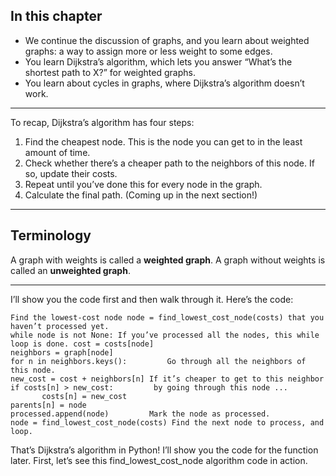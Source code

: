 ## In this chapter

- We continue the discussion of graphs, and you learn about weighted graphs: a way to assign more or less weight to some edges.
- You learn Dijkstra’s algorithm, which lets you answer “What’s the shortest path to X?” for weighted graphs.
- You learn about cycles in graphs, where Dijkstra’s algorithm doesn’t work.

---

To recap, Dijkstra’s algorithm has four steps:

1. Find the cheapest node. This is the node you can get to in the least amount of time.
2. Check whether there’s a cheaper path to the neighbors of this node. If so, update their costs.
3. Repeat until you’ve done this for every node in the graph.
4. Calculate the final path. (Coming up in the next section!)

---

## Terminology

A graph with weights is called a **weighted graph**. A graph without weights is called an **unweighted graph**.

---

I’ll show you the code first and then walk through it. Here’s the code:

```
Find the lowest-cost node node = find_lowest_cost_node(costs) that you haven’t processed yet.
while node is not None: If you’ve processed all the nodes, this while loop is done. cost = costs[node]
neighbors = graph[node]
for n in neighbors.keys():         Go through all the neighbors of this node.
new_cost = cost + neighbors[n] If it’s cheaper to get to this neighbor if costs[n] > new_cost:         by going through this node ...
       costs[n] = new_cost
parents[n] = node
processed.append(node)         Mark the node as processed.
node = find_lowest_cost_node(costs) Find the next node to process, and loop.
```

That’s Dijkstra’s algorithm in Python! I’ll show you the code for the function later. First, let’s see this find_lowest_cost_node algorithm code in action.

